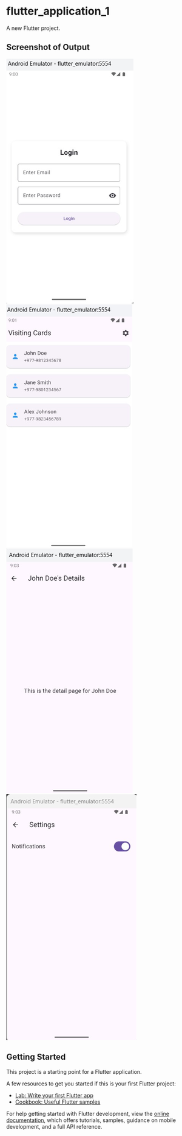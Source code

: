 # flutter_application_1

A new Flutter project.
## Screenshot of Output
![image alt](https://github.com/KojensThapa/FlutterApp/blob/main/loginPage.jpg?raw=true)
![image alt](https://github.com/KojensThapa/FlutterApp/blob/main/cart_list.jpg?raw=true)
![image alt](https://github.com/KojensThapa/FlutterApp/blob/main/cardDetails.jpg?raw=true)
![image alt](https://github.com/KojensThapa/FlutterApp/blob/main/toggleSwitch.jpg?raw=true)
## Getting Started

This project is a starting point for a Flutter application.

A few resources to get you started if this is your first Flutter project:

- [Lab: Write your first Flutter app](https://docs.flutter.dev/get-started/codelab)
- [Cookbook: Useful Flutter samples](https://docs.flutter.dev/cookbook)

For help getting started with Flutter development, view the
[online documentation](https://docs.flutter.dev/), which offers tutorials,
samples, guidance on mobile development, and a full API reference.
